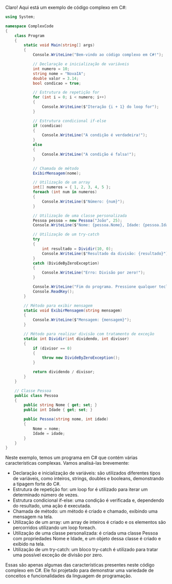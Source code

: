 Claro! Aqui está um exemplo de código complexo em C#:

```csharp
using System;

namespace ComplexCode
{
    class Program
    {
        static void Main(string[] args)
        {
            Console.WriteLine("Bem-vindo ao código complexo em C#!");

            // Declaração e inicialização de variáveis
            int numero = 10;
            string nome = "NovaIA";
            double valor = 3.14;
            bool condicao = true;

            // Estrutura de repetição for
            for (int i = 0; i < numero; i++)
            {
                Console.WriteLine($"Iteração {i + 1} do loop for");
            }

            // Estrutura condicional if-else
            if (condicao)
            {
                Console.WriteLine("A condição é verdadeira!");
            }
            else
            {
                Console.WriteLine("A condição é falsa!");
            }

            // Chamada de método
            ExibirMensagem(nome);

            // Utilização de um array
            int[] numeros = { 1, 2, 3, 4, 5 };
            foreach (int num in numeros)
            {
                Console.WriteLine($"Número: {num}");
            }

            // Utilização de uma classe personalizada
            Pessoa pessoa = new Pessoa("João", 25);
            Console.WriteLine($"Nome: {pessoa.Nome}, Idade: {pessoa.Idade}");

            // Utilização de um try-catch
            try
            {
                int resultado = Dividir(10, 0);
                Console.WriteLine($"Resultado da divisão: {resultado}");
            }
            catch (DivideByZeroException)
            {
                Console.WriteLine("Erro: Divisão por zero!");
            }

            Console.WriteLine("Fim do programa. Pressione qualquer tecla para sair.");
            Console.ReadKey();
        }

        // Método para exibir mensagem
        static void ExibirMensagem(string mensagem)
        {
            Console.WriteLine($"Mensagem: {mensagem}");
        }

        // Método para realizar divisão com tratamento de exceção
        static int Dividir(int dividendo, int divisor)
        {
            if (divisor == 0)
            {
                throw new DivideByZeroException();
            }

            return dividendo / divisor;
        }
    }

    // Classe Pessoa
    public class Pessoa
    {
        public string Nome { get; set; }
        public int Idade { get; set; }

        public Pessoa(string nome, int idade)
        {
            Nome = nome;
            Idade = idade;
        }
    }
}
```

Neste exemplo, temos um programa em C# que contém várias características complexas. Vamos analisá-las brevemente:

- Declaração e inicialização de variáveis: são utilizados diferentes tipos de variáveis, como inteiros, strings, doubles e booleans, demonstrando a tipagem forte do C#.
- Estrutura de repetição for: um loop for é utilizado para iterar um determinado número de vezes.
- Estrutura condicional if-else: uma condição é verificada e, dependendo do resultado, uma ação é executada.
- Chamada de método: um método é criado e chamado, exibindo uma mensagem na tela.
- Utilização de um array: um array de inteiros é criado e os elementos são percorridos utilizando um loop foreach.
- Utilização de uma classe personalizada: é criada uma classe Pessoa com propriedades Nome e Idade, e um objeto dessa classe é criado e exibido na tela.
- Utilização de um try-catch: um bloco try-catch é utilizado para tratar uma possível exceção de divisão por zero.

Essas são apenas algumas das características presentes neste código complexo em C#. Ele foi projetado para demonstrar uma variedade de conceitos e funcionalidades da linguagem de programação.